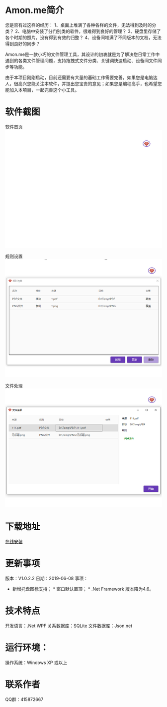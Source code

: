 # Amon.me简介
您是否有过这样的经历：
1、桌面上堆满了各种各样的文件，无法得到及时的分类？
2、电脑中安装了分门别类的软件，很难得到良好的管理？
3、硬盘里存储了各个时期的照片，没有得到有效的归整？
4、设备间堆满了不同版本的文档，无法得到良好的同步？

Amon.me是一款小巧的文件管理工具，其设计的初衷就是为了解决您日常工作中遇到的各类文件管理问题，支持拖拽式文件分类、关键词快速启动、设备间文件同步等功能。

由于本项目刚刚启动，目前还需要有大量的基础工作需要完善，如果您是电脑达人，很高兴您能关注本软件，并提出您宝贵的意见；如果您是编程高手，也希望您能加入本项目，一起完善这个小工具。

# 软件截图
软件首页
![软件首页](https://github.com/amonyao/amon/blob/master/ScreenShots/Main.png)

规则设置
![规则设置](https://github.com/amonyao/amon/blob/master/ScreenShots/Rule.png)

文件处理
![文件处理](https://github.com/amonyao/amon/blob/master/ScreenShots/File.png)

# 下载地址
[在线安装](https://github.com/amonyao/amon/raw/master/Download/setup.exe)

# 更新事项
版本：V1.0.2.2
日期：2019-06-08
事项：
+ 新增托盘图标支持；
\* 窗口默认置顶；
\* .Net Framework 版本降为4.6。

# 技术特点
开发语言：.Net WPF
关系数据库：SQLite
文件数据库：Json.net

# 运行环境：
操作系统：Windows XP 或以上

# 联系作者
QQ群：415872667
